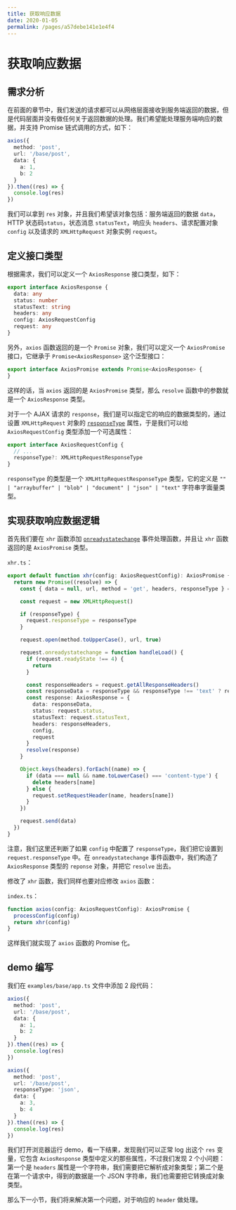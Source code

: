 ```yaml
---
title: 获取响应数据
date: 2020-01-05
permalink: /pages/a57debe141e1e4f4
---
```

# 获取响应数据

## 需求分析

在前面的章节中，我们发送的请求都可以从网络层面接收到服务端返回的数据，但是代码层面并没有做任何关于返回数据的处理。我们希望能处理服务端响应的数据，并支持 Promise 链式调用的方式，如下：

```typescript
axios({
  method: 'post',
  url: '/base/post',
  data: {
    a: 1,
    b: 2
  }
}).then((res) => {
  console.log(res)
})
```

我们可以拿到 `res` 对象，并且我们希望该对象包括：服务端返回的数据 `data`，HTTP 状态码`status`，状态消息 `statusText`，响应头 `headers`、请求配置对象 `config` 以及请求的 `XMLHttpRequest` 对象实例 `request`。

## 定义接口类型

根据需求，我们可以定义一个 `AxiosResponse` 接口类型，如下：

```typescript
export interface AxiosResponse {
  data: any
  status: number
  statusText: string
  headers: any
  config: AxiosRequestConfig
  request: any
}
```

另外，`axios` 函数返回的是一个 `Promise` 对象，我们可以定义一个 `AxiosPromise` 接口，它继承于 `Promise<AxiosResponse>` 这个泛型接口：

```typescript
export interface AxiosPromise extends Promise<AxiosResponse> {
}
```

这样的话，当 `axios` 返回的是 `AxiosPromise` 类型，那么 `resolve` 函数中的参数就是一个 `AxiosResponse` 类型。

对于一个 AJAX 请求的 `response`，我们是可以指定它的响应的数据类型的，通过设置 `XMLHttpRequest` 对象的 [`responseType`](https://developer.mozilla.org/en-US/docs/Web/API/XMLHttpRequest/responseType) 属性，于是我们可以给 `AxiosRequestConfig` 类型添加一个可选属性：

```typescript
export interface AxiosRequestConfig {
  // ...
  responseType?: XMLHttpRequestResponseType
}
```

`responseType` 的类型是一个 `XMLHttpRequestResponseType` 类型，它的定义是 `"" | "arraybuffer" | "blob" | "document" | "json" | "text"` 字符串字面量类型。

## 实现获取响应数据逻辑

首先我们要在 `xhr` 函数添加 [`onreadystatechange`](https://developer.mozilla.org/en-US/docs/Web/API/XMLHttpRequest/onreadystatechange) 事件处理函数，并且让 `xhr` 函数返回的是 `AxiosPromise` 类型。

`xhr.ts`：

```typescript
export default function xhr(config: AxiosRequestConfig): AxiosPromise {
  return new Promise((resolve) => {
    const { data = null, url, method = 'get', headers, responseType } = config

    const request = new XMLHttpRequest()

    if (responseType) {
      request.responseType = responseType
    }

    request.open(method.toUpperCase(), url, true)

    request.onreadystatechange = function handleLoad() {
      if (request.readyState !== 4) {
        return
      }

      const responseHeaders = request.getAllResponseHeaders()
      const responseData = responseType && responseType !== 'text' ? request.response : request.responseText
      const response: AxiosResponse = {
        data: responseData,
        status: request.status,
        statusText: request.statusText,
        headers: responseHeaders,
        config,
        request
      }
      resolve(response)
    }

    Object.keys(headers).forEach((name) => {
      if (data === null && name.toLowerCase() === 'content-type') {
        delete headers[name]
      } else {
        request.setRequestHeader(name, headers[name])
      }
    })

    request.send(data)
  })
}
```

注意，我们这里还判断了如果 `config` 中配置了 `responseType`，我们把它设置到 `request.responseType` 中。在 `onreadystatechange` 事件函数中，我们构造了 `AxiosResponse` 类型的 `reponse` 对象，并把它 `resolve` 出去。

修改了 `xhr` 函数，我们同样也要对应修改 `axios` 函数：

`index.ts`：

```typescript
function axios(config: AxiosRequestConfig): AxiosPromise {
  processConfig(config)
  return xhr(config)
}
```

这样我们就实现了 `axios` 函数的 Promise 化。

## demo 编写

我们在 `examples/base/app.ts` 文件中添加 2 段代码：

```typescript
axios({
  method: 'post',
  url: '/base/post',
  data: {
    a: 1,
    b: 2
  }
}).then((res) => {
  console.log(res)
})

axios({
  method: 'post',
  url: '/base/post',
  responseType: 'json',
  data: {
    a: 3,
    b: 4
  }
}).then((res) => {
  console.log(res)
})
```

我们打开浏览器运行 demo，看一下结果，发现我们可以正常 log 出这个 `res` 变量，它包含 `AxiosResponse` 类型中定义的那些属性，不过我们发现 2 个小问题：第一个是 `headers` 属性是一个字符串，我们需要把它解析成对象类型；第二个是在第一个请求中，得到的数据是一个 JSON 字符串，我们也需要把它转换成对象类型。

那么下一小节，我们将来解决第一个问题，对于响应的 `header` 做处理。



